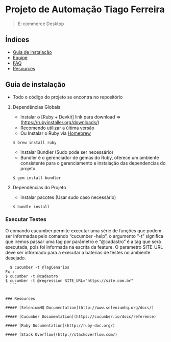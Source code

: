 
# Projeto de Automação Tiago Ferreira
> E-commerce Desktop

## Índices
- [Guia de instalação](#installation)
- [Equipe](#team)
- [FAQ](#faq)
- [Resources](#resources)

## Guia de instalação
- Todo o código do projeto se encontra no repositório

1. Dependências Globais

    * Instalar o [Ruby + Devkit] link para download =>(https://rubyinstaller.org/downloads/)
    - Recomendo utilizar a última versão

    * Ou Instalar o Ruby via [Homebrew](http://brew.sh/)
    ```
    $ brew install ruby
    ```
    * Instalar Bundler (Sudo pode ser necessário)
    - Bundler é o gerenciador de gemas do Ruby, oferece um ambiente consistente para o gerenciamento e instalação
    das dependencias do projeto.
    ```
    $ gem install bundler
    ```
2. Dependências do Projeto

	* Instalar pacotes (Usar sudo caso necessário)
	```
	$ bundle install
	```

### Executar Testes
  O comando cucumber permite executar uma série de funções que podem ser informadas pelo comando “cucumber -help”, o argumento “-t” significa que iremos passar uma tag por parâmetro e “@cadastro” é a tag que será executada, pois foi informada na escrita da feature.
  O parametro SITE_URL deve ser informado para a executar a baterias de testes no ambiente desejado.
  ```
	$ cucumber -t @TagCenarios
  Ex :
  $ cucumber -t @cadastro
  $ cucumber -t @regression SITE_URL="https://site.com.br"
	```


### Resources

##### [SeleniumHQ Documentation](http://www.seleniumhq.org/docs/)

##### [Cucumber Documentation](https://cucumber.io/docs/reference)

##### [Ruby Documentation](http://ruby-doc.org/)

##### [Stack Overflow](http://stackoverflow.com/)
